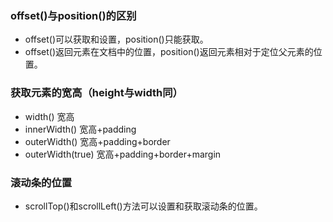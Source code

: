 ### offset()与position()的区别
* offset()可以获取和设置，position()只能获取。
* offset()返回元素在文档中的位置，position()返回元素相对于定位父元素的位置。

### 获取元素的宽高（height与width同）
* width() 宽高
* innerWidth() 宽高+padding
* outerWidth() 宽高+padding+border
* outerWidth(true) 宽高+padding+border+margin

### 滚动条的位置
* scrollTop()和scrollLeft()方法可以设置和获取滚动条的位置。

